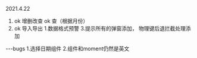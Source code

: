 2021.4.22
1. ok 增删改查  ok 查（根据月份）
2. ok 导入导出 
  1.数据格式预警
3.提示所有的弹窗添加， 物理键后退拦截处理添加




---bugs
1.选择日期组件
2.组件和moment仍然是英文
